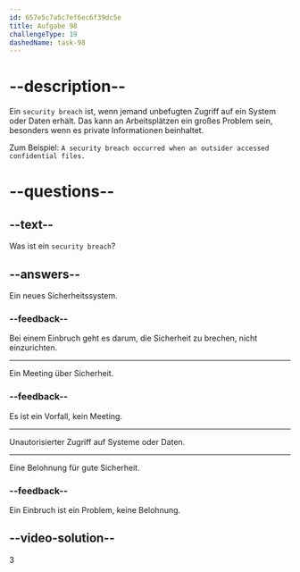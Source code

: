 ```yaml
---
id: 657e5c7a5c7ef6ec6f39dc5e
title: Aufgabe 98
challengeType: 19
dashedName: task-98
---
```


# --description--

Ein `security breach` ist, wenn jemand unbefugten Zugriff auf ein System oder Daten erhält. Das kann an Arbeitsplätzen ein großes Problem sein, besonders wenn es private Informationen beinhaltet.

Zum Beispiel: `A security breach occurred when an outsider accessed confidential files.`

# --questions--

## --text--

Was ist ein `security breach`?

## --answers--

Ein neues Sicherheitssystem.

### --feedback--

Bei einem Einbruch geht es darum, die Sicherheit zu brechen, nicht einzurichten.

---

Ein Meeting über Sicherheit.

### --feedback--

Es ist ein Vorfall, kein Meeting.

---

Unautorisierter Zugriff auf Systeme oder Daten.

---

Eine Belohnung für gute Sicherheit.

### --feedback--

Ein Einbruch ist ein Problem, keine Belohnung.

## --video-solution--

3
